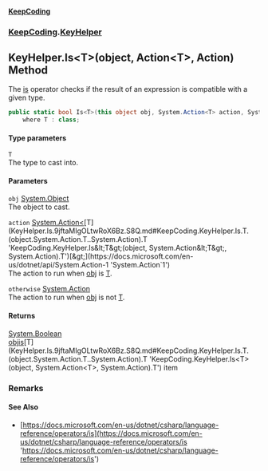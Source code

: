 #### [KeepCoding](index.md 'index')
### [KeepCoding](KeepCoding.md 'KeepCoding').[KeyHelper](KeyHelper.md 'KeepCoding.KeyHelper')
## KeyHelper.Is&lt;T&gt;(object, Action&lt;T&gt;, Action) Method
The [is](https://docs.microsoft.com/en-us/dotnet/csharp/language-reference/keywords/is 'https://docs.microsoft.com/en-us/dotnet/csharp/language-reference/keywords/is') operator checks if the result of an expression is compatible with a given type.  
```csharp
public static bool Is<T>(this object obj, System.Action<T> action, System.Action otherwise=null)
    where T : class;
```
#### Type parameters
<a name='KeepCoding.KeyHelper.Is.T.(object.System.Action.T..System.Action).T'></a>
`T`  
The type to cast into.
  
#### Parameters
<a name='KeepCoding.KeyHelper.Is.T.(object.System.Action.T..System.Action).obj'></a>
`obj` [System.Object](https://docs.microsoft.com/en-us/dotnet/api/System.Object 'System.Object')  
The object to cast.
  
<a name='KeepCoding.KeyHelper.Is.T.(object.System.Action.T..System.Action).action'></a>
`action` [System.Action&lt;](https://docs.microsoft.com/en-us/dotnet/api/System.Action-1 'System.Action`1')[T](KeyHelper.Is.9jftaMIgOLtwRoX6Bz.S8Q.md#KeepCoding.KeyHelper.Is.T.(object.System.Action.T..System.Action).T 'KeepCoding.KeyHelper.Is&lt;T&gt;(object, System.Action&lt;T&gt;, System.Action).T')[&gt;](https://docs.microsoft.com/en-us/dotnet/api/System.Action-1 'System.Action`1')  
The action to run when [obj](KeyHelper.Is.9jftaMIgOLtwRoX6Bz.S8Q.md#KeepCoding.KeyHelper.Is.T.(object.System.Action.T..System.Action).obj 'KeepCoding.KeyHelper.Is&lt;T&gt;(object, System.Action&lt;T&gt;, System.Action).obj') is [T](KeyHelper.Is.9jftaMIgOLtwRoX6Bz.S8Q.md#KeepCoding.KeyHelper.Is.T.(object.System.Action.T..System.Action).T 'KeepCoding.KeyHelper.Is&lt;T&gt;(object, System.Action&lt;T&gt;, System.Action).T').
  
<a name='KeepCoding.KeyHelper.Is.T.(object.System.Action.T..System.Action).otherwise'></a>
`otherwise` [System.Action](https://docs.microsoft.com/en-us/dotnet/api/System.Action 'System.Action')  
The action to run when [obj](KeyHelper.Is.9jftaMIgOLtwRoX6Bz.S8Q.md#KeepCoding.KeyHelper.Is.T.(object.System.Action.T..System.Action).obj 'KeepCoding.KeyHelper.Is&lt;T&gt;(object, System.Action&lt;T&gt;, System.Action).obj') is not [T](KeyHelper.Is.9jftaMIgOLtwRoX6Bz.S8Q.md#KeepCoding.KeyHelper.Is.T.(object.System.Action.T..System.Action).T 'KeepCoding.KeyHelper.Is&lt;T&gt;(object, System.Action&lt;T&gt;, System.Action).T').
  
#### Returns
[System.Boolean](https://docs.microsoft.com/en-us/dotnet/api/System.Boolean 'System.Boolean')  
[obj](KeyHelper.Is.9jftaMIgOLtwRoX6Bz.S8Q.md#KeepCoding.KeyHelper.Is.T.(object.System.Action.T..System.Action).obj 'KeepCoding.KeyHelper.Is&lt;T&gt;(object, System.Action&lt;T&gt;, System.Action).obj')[is](https://docs.microsoft.com/en-us/dotnet/csharp/language-reference/keywords/is 'https://docs.microsoft.com/en-us/dotnet/csharp/language-reference/keywords/is')[T](KeyHelper.Is.9jftaMIgOLtwRoX6Bz.S8Q.md#KeepCoding.KeyHelper.Is.T.(object.System.Action.T..System.Action).T 'KeepCoding.KeyHelper.Is&lt;T&gt;(object, System.Action&lt;T&gt;, System.Action).T') item
### Remarks
#### See Also
- [https://docs.microsoft.com/en-us/dotnet/csharp/language-reference/operators/is](https://docs.microsoft.com/en-us/dotnet/csharp/language-reference/operators/is 'https://docs.microsoft.com/en-us/dotnet/csharp/language-reference/operators/is')
